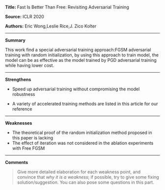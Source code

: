 **Title:** Fast Is Better Than Free: Revisiting Adversarial Training

**Source:** ICLR 2020

**Authors:** Eric Wong,Leslie Rice,J. Zico Kolter

---

**Summary**

This work find a special adversarial training approach:FGSM adversarial training with random initialization, by using this approach to train model, the model can be as effective as the model trained by PGD adversarial training while having lower cost.

---

**Strengthens**  

- Speed up adversarial training without compromising the model robustness

- A variety of accelerated training methods are listed in this article for our reference

---

**Weaknesses**  

- The theoretical proof of the random initialization method proposed in this paper is lacking
- The effect of iteration was not considered in the ablation experiments with Free FGSM
---

**Comments**  

> Give more detailed elaboration for each weakness point, and convince that *why it is a weakness*; if possible, try to give some fixing solution/suggestion. You can also pose some questions in this part. 
